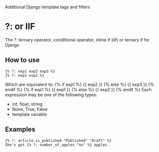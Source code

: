 Additional Django template tags and filters

# ?: or IIF
The ?: ternary operator, conditional operator, inline if (iif) or ternary if for Django

## How to use
	{% ?: exp1 exp2 exp3 %}
	{% ?: exp1 exp2 %}
Which are equivalent to:
	{% if exp1 %}
		{{ exp2 }}
	{% else %}
		{{ exp3 }}
	{% endif %}
	{% if exp1 %}
		{{ exp1 }}
	{% else %}
		{{ exp2 }}
	{% endif %}
Each expression may be one of the following types:
* int, float, string
* None, True, False
* template variable

## Examples
	{% ?: article.is_published "Published" "Draft" %}
	She's got {% ?: number_of_apples "no" %} apples.
